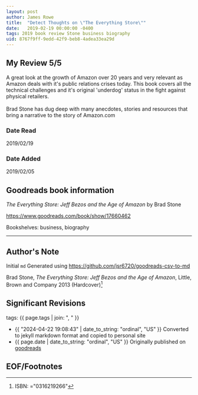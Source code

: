 ```yaml
---
layout: post
author: James Rowe
title:  "Detect Thoughts on \"The Everything Store\""
date:   2019-02-19 00:00:00 -0400
tags: 2019 book review Stone business biography
uid: 8767f9ff-9edd-42f9-beb8-4adea33ea29d
---
```




## My Review 5/5

A great look at the growth of Amazon over 20 years and very relevant as Amazon deals with it's public relations crises today. This book covers all the technical challenges and it's original 'underdog' status in the fight against physical retailers.<br/><br/>Brad Stone has dug deep with many anecdotes, stories and resources that bring a narrative to the story of Amazon.com

### Date Read
2019/02/19

### Date Added
2019/02/05

## Goodreads book information

*The Everything Store: Jeff Bezos and the Age of Amazon* by Brad Stone

https://www.goodreads.com/book/show/17660462

Bookshelves: business, biography

---

## Author's Note

Initial `md` Generated using https://github.com/jsr6720/goodreads-csv-to-md

Brad Stone, *The Everything Store: Jeff Bezos and the Age of Amazon*,  Little, Brown and Company 2013 (Hardcover)[^1]

## Significant Revisions

tags: {{ page.tags | join: ", " }} <!-- todo move this somewhere -->

- {{ "2024-04-22 19:08:43" | date_to_string: "ordinal", "US" }} Converted to jekyll markdown format and copied to personal site
- {{ page.date | date_to_string: "ordinal", "US" }} Originally published on [goodreads](https://www.goodreads.com)

## EOF/Footnotes

[^1]: ISBN: ="0316219266"